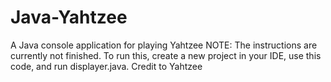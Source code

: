 # Java-Yahtzee
A Java console application for playing Yahtzee
NOTE: The instructions are currently not finished.
To run this, create a new project in your IDE, use this code, and run displayer.java.
Credit to Yahtzee
